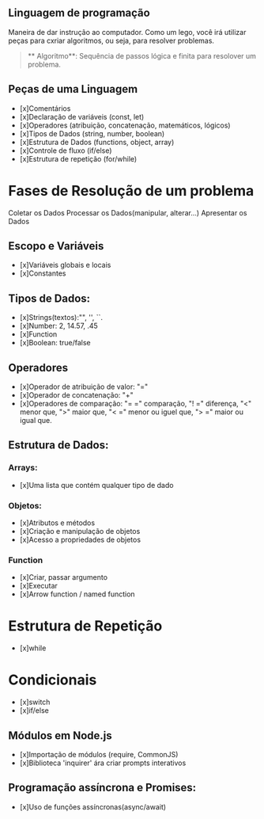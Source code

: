 ## Linguagem de programação

Maneira de dar instrução ao computador.
Como um lego, você irá utilizar peças para cxriar algoritmos, ou seja, para resolver problemas.

> ** Algoritmo**: Sequência de passos lógica e finita para resolover um problema. 

## Peças de uma Linguagem

- [x]Comentários
- [x]Declaração de variáveis (const, let)
- [x]Operadores (atribuição, concatenação, matemáticos, lógicos)
- [x]Tipos de Dados (string, number, boolean)
- [x]Estrutura de Dados (functions, object, array)
- [x]Controle de fluxo (if/else)
- [x]Estrutura de repetição (for/while)

#  Fases de Resolução de um problema

Coletar os Dados
Processar os Dados(manipular, alterar...)
Apresentar os Dados

## Escopo e Variáveis

- [x]Variáveis globais e locais
- [x]Constantes

## Tipos de Dados:

- [x]Strings(textos):"", '', ``.
- [x]Number: 2, 14.57, .45
- [x]Function
- [x]Boolean: true/false

## Operadores

- [x]Operador de atribuição de valor: "=" 
- [x]Operador de concatenação: "+"
- [x]Operadores de comparação: "= =" comparação, "! =" diferença, "<" menor que, ">" maior que, "< =" menor ou iguel que, "> =" maior ou igual que.

## Estrutura de Dados:

### Arrays: 

- [x]Uma lista que contém qualquer tipo de dado


### Objetos:

- [x]Atributos e métodos
- [x]Criação e manipulação de objetos
- [x]Acesso a propriedades de objetos

### Function

- [x]Criar, passar argumento
- [x]Executar
- [x]Arrow function / named function

# Estrutura de Repetição

- [x]while

# Condicionais

- [x]switch
- [x]if/else

## Módulos em Node.js
- [x]Importação de módulos (require, CommonJS)
- [x]Biblioteca 'inquirer' ára criar prompts interativos

## Programação assíncrona e Promises:

- [x]Uso de funções assíncronas(async/await)